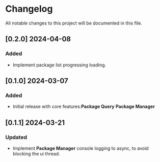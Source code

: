 # Changelog

All notable changes to this project will be documented in this file.

## [0.2.0] 2024-04-08

### Added

- Implement package list progressing loading.

## [0.1.0] 2024-03-07

### Added

- Initial release with core features:**Package Query** **Package Manager**

## [0.1.1] 2024-03-21

### Updated

- Implement **Package Manager** console logging to async, to avoid blocking the ui thread.